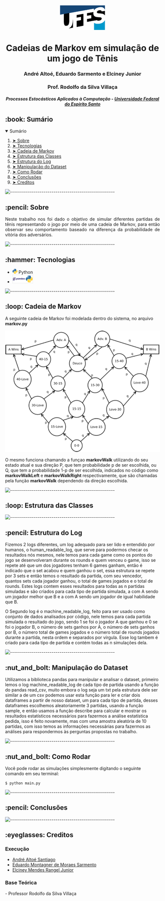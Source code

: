 <p align="center"> 
  <img src="assets/ufes.png" alt="UFES Logo" height="80px">
</p>
<h1 align="center"> Cadeias de Markov em simulação de um jogo de Tênis </h1>
<h3 align="center"> André Altoé, Eduardo Sarmento e Elciney Junior </h3>
<h3 align="center"> Prof. Rodolfo da Silva Villaça </h3>
<h5 align="center"> Processos Estocásticos Aplicados à Computação - <a href="https://www.ufes.br/">Universidade Federal do Espirito Santo</a></h5>

<!-- TABLE OF CONTENTS -->
<h2 id="summary"> :book: Sumário</h2>

<details open="open">
  <summary>Sumário</summary>
  <ol>
    <li><a href="#sobre"> ➤ Sobre</a></li>
    <li><a href="#tecnologias"> ➤ Tecnologias</a></li>
    <li><a href="#cadeia-de-markov"> ➤ Cadeia de Markov</a></li>
    <li><a href="#estrutura-das-classes"> ➤ Estrutura das Classes</a></li>
    <li><a href="#estrutura-do-log"> ➤ Estrutura do Log</a></li>
    <li><a href="#manipulacao-do-dataset"> ➤ Manipulação do Dataset</a></li>
    <li><a href="#como-rodar"> ➤ Como Rodar</a></li>
    <li><a href="#conclusoes"> ➤ Conclusões</a></li>
    <li><a href="#creditos"> ➤ Creditos</a></li>
  </ol>
</details>

![-----------------------------------------------------](https://raw.githubusercontent.com/andreasbm/readme/master/assets/lines/rainbow.png)

<!-- ABOUT THE PROJECT -->
<h2 id="sobre"> :pencil: Sobre</h2>

<p align="justify"> 
Neste trabalho nos foi dado o objetivo de simular diferentes partidas de tênis representando o jogo por meio de uma cadeia de Markov, para então observar seu comportamento baseado na diferença da probabilidade de vitória dos adversários.
</p>

![-----------------------------------------------------](https://raw.githubusercontent.com/andreasbm/readme/master/assets/lines/rainbow.png)

<!-- ABOUT THE PROJECT -->
<h2 id="tecnologias"> :hammer: Tecnologias</h2>

<ul>
    <li><img src="assets/python.png" height="16px"/>  Python</li>
    <li><img src="assets/pandas.png" height="28px"/></li>
</ul>

![-----------------------------------------------------](https://raw.githubusercontent.com/andreasbm/readme/master/assets/lines/rainbow.png)

<!-- ABOUT THE PROJECT -->
<h2 id="cadeia-de-markov"> :loop: Cadeia de Markov</h2>

<p>A seguinte cadeia de Markov foi modelada dentro do sistema, no arquivo <b>markov.py</b></p>

<p align="center"> 
  <img src="assets/markovChain.png" alt="Cadeia de Markov" width="637">
</p>

<p>
    O mesmo funciona chamando a funçao <b>markovWalk</b> utilizando do seu estado atual e sua direção P, que tem probabilidade p de ser escolhida, ou Q, que tem a probabilidade 1-p de ser escolhida, indicados no código como <b>markovWalkLeft</b> e <b>markovWalkRight</b> respectivamente, que são chamadas pela função <b>markovWalk</b> dependendo da direção escolhida.
</p>

![-----------------------------------------------------](https://raw.githubusercontent.com/andreasbm/readme/master/assets/lines/rainbow.png)

<!-- ABOUT THE PROJECT -->
<h2 id="estrutura-das-classes"> :loop: Estrutura das Classes</h2>

![-----------------------------------------------------](https://raw.githubusercontent.com/andreasbm/readme/master/assets/lines/rainbow.png)


<!-- ABOUT THE PROJECT -->
<h2 id="estrutura-do-log"> :pencil: Estrutura do Log</h2>
<p>
    Fizemos 2 logs diferentes, um log adequado para ser lido e entendido por humanos, o human_readable_log, que serve para podermos checar os resultados nós mesmos, nele temos para cada game como os pontos do jogo se desenvolveram durante os rounds e quem venceu o game, isso se repete até que um dos jogadores tenham 6 games ganham, então é indicado que o set acabou e quem ganhou o set, essa estrutura se repete por 3 sets e então temos o resultado da partida, com seu vencedor, quantos sets cada jogador ganhou, o total de games jogados e o total de rounds. Estes logs contem esses resultados para todas as n partidas simuladas e são criados para cada tipo de partida simulada, a com A sendo um jogador melhor que B e a com A sendo um jogador de igual habilidade que B.
</p>
<p>
    O Segundo log é o machine_readable_log, feito para ser usado como conjunto de dados analisados por código, nele temos para cada partida simulada o resultado do jogo, sendo 1 se foi o jogador A que ganhou e 0 se foi o jogador B, o número de sets ganhos por A, o número de sets ganhos por B, o número total de games jogados e o número total de rounds jogados durante a partida, nesta ordem e separados por vírgula. Esse log tambem é criado para cada tipo de partida e contém todas as n simulações dela.
</p>

![-----------------------------------------------------](https://raw.githubusercontent.com/andreasbm/readme/master/assets/lines/rainbow.png)

<!-- ABOUT THE PROJECT -->
<h2 id="manipulacao-do-dataset"> :nut_and_bolt: Manipulação do Dataset</h2>
<p>
    Utilizamos a biblioteca pandas para manipular e analisar o dataset, primeiro lemos o log machine_readable_log de cada tipo de partida usando a função do pandas read_csv, muito embora o log seja um txt pela estrutura dele ser similar a de um csv podemos usar esta função para ler e criar dois dataframes a partir de nosso dataset, um para cada tipo de partida, desses dataframes escolhemos aleatoriamente 3 partidas, usando a função sample, e então usamos a função describe para calcular e mostrar os resultados estatísticos necessários para fazermos a análise estatística pedida, isso é feito novamente, mas com uma amostra aleatória de 10 partidas, com isso temos as informações necessárias para fazermos as análises para respondermos às perguntas propostas no trabalho.
</p>

![-----------------------------------------------------](https://raw.githubusercontent.com/andreasbm/readme/master/assets/lines/rainbow.png)

<!-- ABOUT THE PROJECT -->
<h2 id="como-rodar"> :nut_and_bolt: Como Rodar</h2>

<p> 
    Você pode rodar as simulações simplesmente digitando o seguinte comando em seu terminal:
</p>
<pre><code>$ python main.py</code></pre>


![-----------------------------------------------------](https://raw.githubusercontent.com/andreasbm/readme/master/assets/lines/rainbow.png)

<!-- ABOUT THE PROJECT -->
<h2 id="conclusoes"> :pencil: Conclusões</h2>


![-----------------------------------------------------](https://raw.githubusercontent.com/andreasbm/readme/master/assets/lines/rainbow.png)

<!-- ABOUT THE PROJECT -->
<h2 id="creditos"> :eyeglasses: Creditos</h2>

<h3>Execução</h3>
<ul>
    <li><a href="https://github.com/faakit/">André Altoé Santiago</a></li>
    <li><a href="https://github.com/eduardo-sarmento/">Eduardo Montagner de Moraes Sarmento</a></li>
    <li><a href="https://github.com/Elcineyjr/">Elciney Mendes Rangel Junior</a></li>
</ul>

<h3>Base Teórica</h3>
- Professor Rodolfo da Silva Villaça